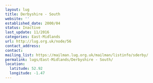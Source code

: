 ```yaml
---
layout: lug
title: Derbyshire - South
website: ''
established_date: 2000/04
status: Inactive
last_update: 11/2016
categories: East-Midlands
url: http://lug.org.uk/node/56
contact_address: 
contact: 
mailing_list: https://mailman.lug.org.uk/mailman/listinfo/sderby/
permalink: lugs/East-Midlands/Derbyshire - South/
location:
  latitude: 52.92
  longitude: -1.47
---
```

